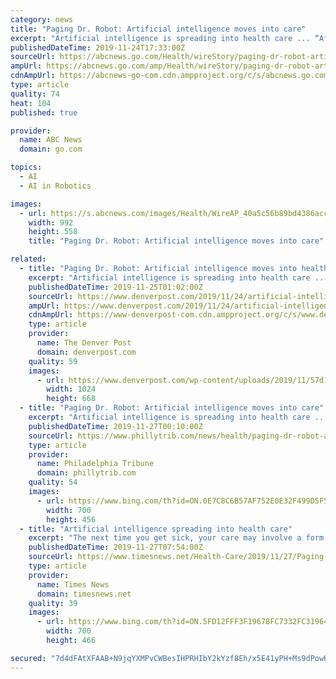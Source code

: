 ```yaml
---
category: news
title: "Paging Dr. Robot: Artificial intelligence moves into care"
excerpt: "Artificial intelligence is spreading into health care ... “After the first or second question, you kind of forget that it's a robot,\" said Cheyenne Quilter, a West Point cadet helping to test the program. Ellie does not diagnose or treat."
publishedDateTime: 2019-11-24T17:33:00Z
sourceUrl: https://abcnews.go.com/Health/wireStory/paging-dr-robot-artificial-intelligence-moves-care-67270729
ampUrl: https://abcnews.go.com/amp/Health/wireStory/paging-dr-robot-artificial-intelligence-moves-care-67270729
cdnAmpUrl: https://abcnews-go-com.cdn.ampproject.org/c/s/abcnews.go.com/amp/Health/wireStory/paging-dr-robot-artificial-intelligence-moves-care-67270729
type: article
quality: 74
heat: 104
published: true

provider:
  name: ABC News
  domain: go.com

topics:
  - AI
  - AI in Robotics

images:
  - url: https://s.abcnews.com/images/Health/WireAP_40a5c56b89bd4386acc7d423d5af3222_16x9_992.jpg
    width: 992
    height: 558
    title: "Paging Dr. Robot: Artificial intelligence moves into care"

related:
  - title: "Paging Dr. Robot: Artificial intelligence moves into health care"
    excerpt: "Artificial intelligence is spreading into health care ... was originally designed to determine whether veterans returning from a deployment might need therapy. Ellie appears on computer monitors and leads a person through initial questions."
    publishedDateTime: 2019-11-25T01:02:00Z
    sourceUrl: https://www.denverpost.com/2019/11/24/artificial-intelligence-health-care/
    ampUrl: https://www.denverpost.com/2019/11/24/artificial-intelligence-health-care/amp/
    cdnAmpUrl: https://www-denverpost-com.cdn.ampproject.org/c/s/www.denverpost.com/2019/11/24/artificial-intelligence-health-care/amp/
    type: article
    provider:
      name: The Denver Post
      domain: denverpost.com
    quality: 59
    images:
      - url: https://www.denverpost.com/wp-content/uploads/2019/11/57d1c38033b5437a8e260895c5674086.jpg?w=1024&amp;h=669
        width: 1024
        height: 668
  - title: "Paging Dr. Robot: Artificial intelligence moves into care"
    excerpt: "Artificial intelligence is spreading into health care ... \"After the first or second question, you kind of forget that it's a robot,\" said Cheyenne Quilter, a West Point cadet helping to test the program. Ellie does not diagnose or treat. Instead, human therapists used recordings of its sessions to help determine what the patient might need."
    publishedDateTime: 2019-11-27T00:10:00Z
    sourceUrl: https://www.phillytrib.com/news/health/paging-dr-robot-artificial-intelligence-moves-into-care/article_d3fc11bb-8f24-5044-a85f-5657fea40df2.html
    type: article
    provider:
      name: Philadelphia Tribune
      domain: phillytrib.com
    quality: 54
    images:
      - url: https://www.bing.com/th?id=ON.0E7C8C6B57AF752E0E32F499D5F5E5B9
        width: 700
        height: 456
  - title: "Artificial intelligence spreading into health care"
    excerpt: "The next time you get sick, your care may involve a form of the technology people use to navigate road trips or pick the right vacuum cleaner online. Artificial intelligence is spreading into health care, often as software or a computer program capable of ..."
    publishedDateTime: 2019-11-27T07:54:00Z
    sourceUrl: https://www.timesnews.net/Health-Care/2019/11/27/Paging-Dr-Robot-Artificial-intelligence-moves-into-care.html
    type: article
    provider:
      name: Times News
      domain: timesnews.net
    quality: 39
    images:
      - url: https://www.bing.com/th?id=ON.5FD12FFF3F19678FC7332FC31964342A
        width: 700
        height: 466

secured: "7d4dFAtXFAAB+N9jqYXMPvCWBesIHPRHIbY2kYzf8Eh/x5E41yPH+Ms9dPowK2q0GEYvNcM+6GeJHbOdWUmIm2LNJklbocubB+4t6XM4AVVujI2NIDquWcCp9L5YV4lq9nHOzGCeJc1nwiH+B7zTUKj1J7kP/EVweRXiydLmorIx2R8T1qY/R1TlDRaCZg0mQzSDD4BHG/egQNHQCZk0Plynw78Fz60Mo4CianwLbspJty0uOAKOmrdyiDNDsYpJaDVOWPnKCbzuLMgr6hqrAQ==;R0jQo6tVImZSzJv+hFDQ4w=="
---
```


